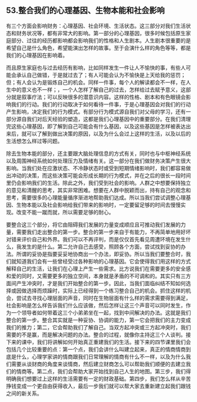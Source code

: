 ## 53.整合我们的心理基因、生物本能和社会影响
有三个方面会影响财务：心理基因、社会环境、生活状态。这三部分对我们生活状态和财务状况等，都有非常大的影响。第一部分的心理基因，很多时候包括原生家庭部分、过往的经历都影响都会影响我们的性格和人生剧本。人生剧本很重要的是希望自己是什么角色，希望能演出怎样的故事。至于会演什么样的角色等等，都是我们的心理基因在影响着。


而且原生家庭也与过去经历有影响，比如同样发生一件让人不愉快的事，有些人可能会承认自己做错，于是就过去了；有人可能会认为不愉快是上天给我的惩罚；但；有人会认为是锻炼自己的机会。同样一件事，每个人的解读都会不一样，在人生中的意义也不一样；，一个人怎样了解自己的过去，怎样给过去赋予意义，这部分就是叙事疗法；可以反映很多的潜意识内容。这样的性格、剧本和有色眼镜会影响我们的行动。我们的行动取决于如何看待一件事，于是心理基因会对我们的行动产生影响，决定我们的行为模式。有部分行为模式源自我们对父母的学习，还有一部分源自我们对后天经验的塑造，这都是我们心理基因中的重要部分。在我们清理完这些心理基因，即了解到自己可能会有什么基因，以及这些基因是怎样被表达出来后，就可以了解到做出决策的原因，以及为什么会过上这样的生活，以及以后的生活想怎么样过等问题。


除去生物本能的部分，还主要跟大脑处理信息的方式有关，同时也与中枢神经系统以及周围神经系统如何处理压力及情绪有关。这一部分在我们做财务决策产生很大影响。当我们处在应激状态、不冷静状态时或受到短期情绪影响时，我们都容易做出冲动的决策，而这些决策可能会形成长期的行为模式，并在之后的很长一段时间里仍会影响我们的生活。除此之外，我们受到社会的影响。人群之中想要保持独立的意见和清醒的思考，其实非常困难。想要在人群中脱颖而出，持有自己的观念和思考，需要很多的心理能量循序渐进地帮助我们达成。所以当我们尝试调整心理基因、生物本能以及社会影响给我们带来的影响时，一定要留足够的时间去慢慢实现。改变不能一蹴而就，所以需要足够的耐心。


要整合这三个部分，将它由阻碍我们发展的力量变成顺应且可推动我们发展的力量，需要我们走出整合的第一步。整合的第一步来自于有能力，不再简单地用好坏对错来评价自己和外界。我们可以不再评判，而是仅仅首先看见周遭环境在发生什么，我发生的是什么。第二允许自己去感受，照顾各个方面，尝试找到妥协的办法。所谓的妥协是指要妥妥地协商出一个办法，即妥协。所以当我们要整合时，我们就知道我们会有一些曾经受过各种影响的心理基因。它会使得我们用这样的方式解释自己的生活，让我们在心理上产生一些需求。比方说我们在需要更多的安全感和爱的同时，又需要更多的独立空间，本身就是矛盾的不可调和的。其实只有三方面间产生冲突时，才是我们开始整合的第一步。因此，当我们面临纠结不知如何选择或因做选择而烦躁时，实际上已经得到一个练习整合自己的机会。抓住这样的机会，尝试去寻找心理层面的声音，同时在生物层面有什么样的需求需要得到满足，社会影响是怎么样告诉我们什么应该做，然后怎样让这三个声音可以同时发生，作为一个领导者如何带着这三个小弟弟坐在一起，找到中间解决的办法。这就是我们整合的第一步。整合其实就是一种妥协、协调的能力，第一它会把我们的主力变成我们的推力；第二，它会帮助我们了解自己。当双方起冲突或三方起冲突时，我们需要的不是赢，而是解决问题的办法。整合的过程，就像你主持这三个人谈判。接下来的课中，我们将讲解如何开始真正重建我们的生活。接下来的四节课里我们会包括几个比较重要的点：第一个点，我们会讲什么叫建立起来，真正的情商情商到底是什么，心理学家讲的情商跟我们日常理解的情商有什么不一样，以及为什么我们需要从谈财商的角度来谈情商，然后建立财商怎么可以帮助我们顺便的去建立我们的情商等。第二点，我们会帮助大家开始找到自己人生的地图。第三步，我们得明确我们想要过上这样的生活需要有一定的财政基础。第四步，我们怎么样从辛苦挣钱变成一个更自由获得收入，最后一步我们就可以帮大家去重新建立起我们跟钱之间的新关系。

